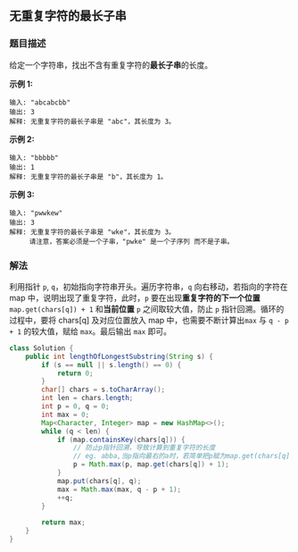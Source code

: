 ## 无重复字符的最长子串
### 题目描述

给定一个字符串，找出不含有重复字符的**最长子串**的长度。

**示例 1:**
```
输入: "abcabcbb"
输出: 3 
解释: 无重复字符的最长子串是 "abc"，其长度为 3。
```

**示例 2:**
```
输入: "bbbbb"
输出: 1
解释: 无重复字符的最长子串是 "b"，其长度为 1。
```

**示例 3:**
```
输入: "pwwkew"
输出: 3
解释: 无重复字符的最长子串是 "wke"，其长度为 3。
     请注意，答案必须是一个子串，"pwke" 是一个子序列 而不是子串。
```

### 解法
利用指针 `p`, `q`，初始指向字符串开头。遍历字符串，`q` 向右移动，若指向的字符在 map 中，说明出现了重复字符，此时，`p` 要在出现**重复字符的下一个位置** `map.get(chars[q]) + 1` 和**当前位置** `p` 之间取较大值，防止 `p` 指针回溯。循环的过程中，要将 chars[q] 及对应位置放入 map 中，也需要不断计算出`max` 与 `q - p + 1` 的较大值，赋给 `max`。最后输出 `max` 即可。

```java
class Solution {
    public int lengthOfLongestSubstring(String s) {
        if (s == null || s.length() == 0) {
            return 0;
        }
        char[] chars = s.toCharArray();
        int len = chars.length;
        int p = 0, q = 0;
        int max = 0;
        Map<Character, Integer> map = new HashMap<>();
        while (q < len) {
            if (map.containsKey(chars[q])) {
                // 防止p指针回溯，导致计算到重复字符的长度
                // eg. abba,当p指向最右的a时，若简单把p赋为map.get(chars[q] + 1)，则出现指针回溯
                p = Math.max(p, map.get(chars[q]) + 1);
            }
            map.put(chars[q], q);
            max = Math.max(max, q - p + 1);
            ++q;
        }
        
        return max;
    }
}
```